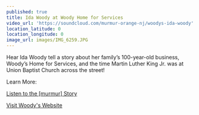 ```yaml
---
published: true
title: Ida Woody at Woody Home for Services
video_url: 'https://soundcloud.com/murmur-orange-nj/woodys-ida-woody'
location_latitude: 0
location_longitude: 0
image_url: images/IMG_6259.JPG
---
```

Hear Ida Woody tell a story about her family’s 100-year-old business, Woody’s Home for Services, and the time Martin Luther King Jr. was at Union Baptist Church across the street!  

Learn More:  

[Listen to the [murmur] Story](https://soundcloud.com/murmur-orange-nj/woodys-ida-woody)  

[Visit Woody's Website](http://www.woodyhomeforservices.com/)